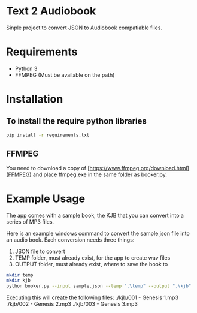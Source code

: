 # Text 2 Audiobook

Sinple project to convert JSON to Audiobook compatiable files.

# Requirements

- Python 3
- FFMPEG (Must be available on the path)

# Installation

## To install the require python libraries

```bash
pip install -r requirements.txt
```

## FFMPEG

You need to download a copy of [https://www.ffmpeg.org/download.html](FFMPEG) and place ffmpeg.exe in the same folder as booker.py.

# Example Usage

The app comes with a sample book, the KJB that you can convert into a series of MP3 files.

Here is an example windows command to convert the sample.json file into an audio book.  Each conversion needs three things:
1. JSON file to convert
2. TEMP folder, must already exist, for the app to create wav files
3. OUTPUT folder, must already exist, where to save the book to

```bash
mkdir temp
mkdir kjb
python booker.py --input sample.json --temp ".\temp" --output ".\kjb"
```

Executing this will create the following files:
./kjb/001 - Genesis 1.mp3
./kjb/002 - Genesis 2.mp3
./kjb/003 - Genesis 3.mp3
